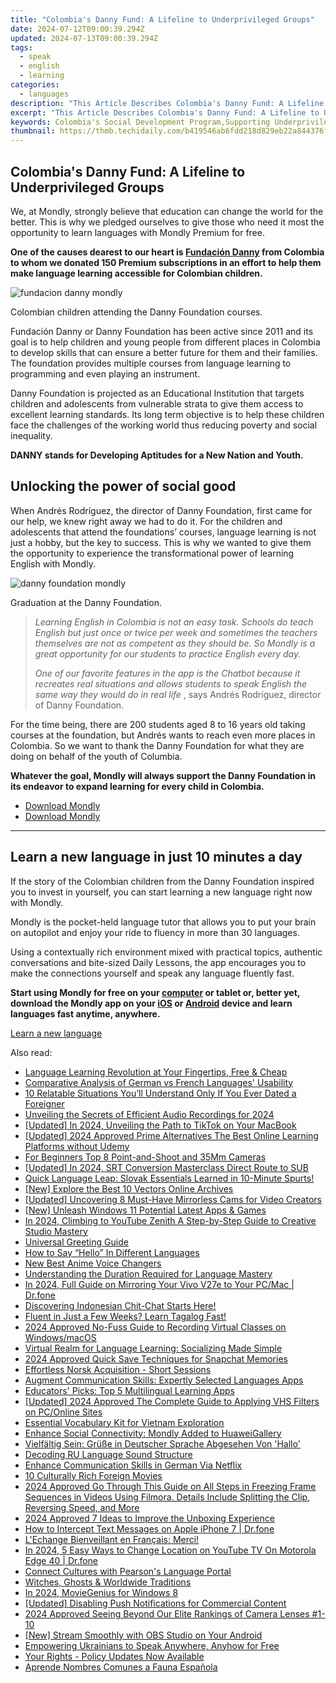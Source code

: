 ```yaml
---
title: "Colombia's Danny Fund: A Lifeline to Underprivileged Groups"
date: 2024-07-12T09:00:39.294Z
updated: 2024-07-13T09:00:39.294Z
tags:
  - speak
  - english
  - learning
categories:
  - languages
description: "This Article Describes Colombia's Danny Fund: A Lifeline to Underprivileged Groups"
excerpt: "This Article Describes Colombia's Danny Fund: A Lifeline to Underprivileged Groups"
keywords: Colombia's Social Development Program,Supporting Underprivileged Communities in Colombia,Danny Fund Impact on Colombian Society,Colombia's Initiatives for Low-Income Families,Aid and Assistance to Vulnerable Groups in Colombia,Transformative Projects of the Danny Fund,Enhancing Living Standards Through Colombia's Philanthropy
thumbnail: https://thmb.techidaily.com/b419546ab6fdd218d829eb22a844376fcf0d2afcf21c79595fda949de5f6b103.jpg
---
```


## Colombia's Danny Fund: A Lifeline to Underprivileged Groups

 We, at Mondly, strongly believe that education can change the world for the better. This is why we pledged ourselves to give those who need it most the opportunity to learn languages with Mondly Premium for free.

 **One of the causes dearest to our heart is [Fundación Danny](http://www.fundaciondanny.org/) from Colombia to whom we donated 150 Premium subscriptions in an effort to help them make language learning accessible for Colombian children.**

![fundacion danny mondly](https://edge.mondly.com/blog/wp-content/uploads/2020/03/fundacion-danny-mondly-600x450.jpg "Helping Those Who Need It Most: Fundación Danny From Colombia 2")

 Colombian children attending the Danny Foundation courses.

 Fundación Danny or Danny Foundation has been active since 2011 and its goal is to help children and young people from different places in Colombia to develop skills that can ensure a better future for them and their families. The foundation provides multiple courses from language learning to programming and even playing an instrument.

 Danny Foundation is projected as an Educational Institution that targets children and adolescents from vulnerable strata to give them access to excellent learning standards. Its long term objective is to help these children face the challenges of the working world thus reducing poverty and social inequality.

 **DANNY stands for Developing Aptitudes for a New Nation and Youth.**

## Unlocking the power of social good

 When Andrés Rodríguez, the director of Danny Foundation, first came for our help, we knew right away we had to do it. For the children and adolescents that attend the foundations’ courses, language learning is not just a hobby, but the key to success. This is why we wanted to give them the opportunity to experience the transformational power of learning English with Mondly.

![danny foundation mondly](https://edge.mondly.com/blog/wp-content/uploads/2020/03/danny-foundation-mondly-468x600.jpg "Helping Those Who Need It Most: Fundación Danny From Colombia 3")

 Graduation at the Danny Foundation.

> _Learning English in Colombia is not an easy task. Schools do teach English but just once or twice per week and sometimes the teachers themselves are not as competent as they should be. So Mondly is a great opportunity for our students to practice English every day._
>
> _One of our favorite features in the app is the Chatbot because it recreates real situations and allows students to speak English the same way they would do in real life_ , says Andrés Rodríguez, director of Danny Foundation.

 For the time being, there are 200 students aged 8 to 16 years old taking courses at the foundation, but Andrés wants to reach even more places in Colombia. So we want to thank the Danny Foundation for what they are doing on behalf of the youth of Columbia.

 **Whatever the goal, Mondly will always support the Danny Foundation in its endeavor to expand learning for every child in Colombia.**

* [Download Mondly](https://www.facebook.com/sharer/sharer.php?u=https%3A%2F%2Fwww.mondly.com%2Fblog%2Fhelping-fundacion-danny-colombia%2F&t=Helping+Those+Who+Need+It+Most%3A+Fundaci%C3%B3n+Danny+From+Colombia "Share on Facebook")
* [Download Mondly](https://shop.mondly.com/affiliate.php?ACCOUNT=ATISTUDI&AFFILIATE=108875&PATH=https://www.mondly.com?AFFILIATE=108875)

---

## Learn a new language in just 10 minutes a day

 If the story of the Colombian children from the Danny Foundation inspired you to invest in yourself, you can start learning a new language right now with Mondly.

 Mondly is the pocket-held language tutor that allows you to put your brain on autopilot and enjoy your ride to fluency in more than 30 languages.

 Using a contextually rich environment mixed with practical topics, authentic conversations and bite-sized Daily Lessons, the app encourages you to make the connections yourself and speak any language fluently fast.

 **Start using Mondly for free on your [computer](https://app.adjust.io/5ixfg4k?campaign=blog-post-id-4599&fallback=https%3A%2F%2Fapp.mondly.com?avangate%5Fsrc=blog-post-id-4599&redirect%5Fandroid=https%3A%2F%2Fplay.google.com%2Fstore%2Fapps%2Fdetails%3Fid%3Dcom.atistudios.mondly.languages&redirect%5Fios=https%3A%2F%2Fitunes.apple.com%2Fapp%2Fid987873536&redirect%5Fmacos=https%3A%2F%2Fapp.mondly.com?avangate%5Fsrc=blog-post-id-4599) or tablet or, better yet, download the Mondly app on your [iOS](https://app.adjust.io/5ixfg4k?campaign=blog-post-id-4599&fallback=https%3A%2F%2Fapp.mondly.com?avangate%5Fsrc=blog-post-id-4599&redirect%5Fandroid=https%3A%2F%2Fplay.google.com%2Fstore%2Fapps%2Fdetails%3Fid%3Dcom.atistudios.mondly.languages&redirect%5Fios=https%3A%2F%2Fitunes.apple.com%2Fapp%2Fid987873536&redirect%5Fmacos=https%3A%2F%2Fapp.mondly.com?avangate%5Fsrc=blog-post-id-4599) or [Android](https://app.adjust.io/5ixfg4k?campaign=blog-post-id-4599&fallback=https%3A%2F%2Fapp.mondly.com?avangate%5Fsrc=blog-post-id-4599&redirect%5Fandroid=https%3A%2F%2Fplay.google.com%2Fstore%2Fapps%2Fdetails%3Fid%3Dcom.atistudios.mondly.languages&redirect%5Fios=https%3A%2F%2Fitunes.apple.com%2Fapp%2Fid987873536&redirect%5Fmacos=https%3A%2F%2Fapp.mondly.com?avangate%5Fsrc=blog-post-id-4599) device and learn languages fast anytime, anywhere.**

[Learn a new language](https://adjt.mondly.com/5ixfg4k?campaign=blog-post-id-4599&fallback=https%3A%2F%2Fapp.mondly.com%3Futm%5Fmedium%3Dblog%5Fblog-post-id-4599%26utm%5Fsource%3Dblog-post-id-4599&redirect%5Fmacos=https%3A%2F%2Fapp.mondly.com%3Futm%5Fmedium%3Dblog%5Fblog-post-id-4599%26utm%5Fsource%3Dblog-post-id-4599&redirect%5Fandroid=https%3A%2F%2Fplay.google.com%2Fstore%2Fapps%2Fdetails%3Fid%3Dcom.atistudios.mondly.languages%3Futm%5Fmedium%3Dblog%5Fblog-post-id-4599%26utm%5Fsource%3Dblog-post-id-4599&redirect%5Fios=https%3A%2F%2Fapps.apple.com%2Fapp%2Fapple-store%2Fid987873536%3Fpt%3D78954800%26ct%3Dblog-post-id-4599%26mt%3D8 "Learn a new language")

<ins class="adsbygoogle"
     style="display:block"
     data-ad-format="autorelaxed"
     data-ad-client="ca-pub-7571918770474297"
     data-ad-slot="1223367746"></ins>



<ins class="adsbygoogle"
     style="display:block"
     data-ad-client="ca-pub-7571918770474297"
     data-ad-slot="8358498916"
     data-ad-format="auto"
     data-full-width-responsive="true"></ins>



<span class="atpl-alsoreadstyle">Also read:</span>
<div><ul>
<li><a href="https://mondly-stories.techidaily.com/1719579840764-language-learning-revolution-at-your-fingertips-free-and-cheap/"><u>Language Learning Revolution at Your Fingertips, Free & Cheap</u></a></li>
<li><a href="https://mondly-stories.techidaily.com/comparative-analysis-of-german-vs-french-languages-usability/"><u>Comparative Analysis of German vs French Languages' Usability</u></a></li>
<li><a href="https://mondly-stories.techidaily.com/10-relatable-situations-youll-understand-only-if-you-ever-dated-a-foreigner/"><u>10 Relatable Situations You’ll Understand Only If You Ever Dated a Foreigner</u></a></li>
<li><a href="https://some-guidance.techidaily.com/unveiling-the-secrets-of-efficient-audio-recordings-for-2024/"><u>Unveiling the Secrets of Efficient Audio Recordings for 2024</u></a></li>
<li><a href="https://tiktok-videos.techidaily.com/updated-in-2024-unveiling-the-path-to-tiktok-on-your-macbook/"><u>[Updated] In 2024, Unveiling the Path to TikTok on Your MacBook</u></a></li>
<li><a href="https://screen-mirroring-recording.techidaily.com/updated-2024-approved-prime-alternatives-the-best-online-learning-platforms-without-udemy/"><u>[Updated] 2024 Approved  Prime Alternatives  The Best Online Learning Platforms without Udemy</u></a></li>
<li><a href="https://extra-lessons.techidaily.com/for-beginners-top-8-point-and-shoot-and-35mm-cameras/"><u>For Beginners  Top 8 Point-and-Shoot and 35Mm Cameras</u></a></li>
<li><a href="https://fox-info.techidaily.com/updated-in-2024-srt-conversion-masterclass-direct-route-to-sub/"><u>[Updated] In 2024, SRT Conversion Masterclass  Direct Route to SUB</u></a></li>
<li><a href="https://mondly-stories.techidaily.com/1719580253916-quick-language-leap-slovak-essentials-learned-in-10-minute-spurts/"><u>Quick Language Leap: Slovak Essentials Learned in 10-Minute Spurts!</u></a></li>
<li><a href="https://some-techniques.techidaily.com/new-explore-the-best-10-vectors-online-archives/"><u>[New] Explore the Best 10 Vectors Online Archives</u></a></li>
<li><a href="https://facebook-video-share.techidaily.com/updated-uncovering-8-must-have-mirrorless-cams-for-video-creators/"><u>[Updated] Uncovering 8 Must-Have Mirrorless Cams for Video Creators</u></a></li>
<li><a href="https://some-approaches.techidaily.com/new-unleash-windows-11-potential-latest-apps-and-games/"><u>[New] Unleash Windows 11 Potential  Latest Apps & Games</u></a></li>
<li><a href="https://youtube-video-recordings.techidaily.com/in-2024-climbing-to-youtube-zenith-a-step-by-step-guide-to-creative-studio-mastery/"><u>In 2024, Climbing to YouTube Zenith  A Step-by-Step Guide to Creative Studio Mastery</u></a></li>
<li><a href="https://mondly-stories.techidaily.com/universal-greeting-guide/"><u>Universal Greeting Guide</u></a></li>
<li><a href="https://mondly-stories.techidaily.com/1719578688962-how-to-say-hello-in-different-languages/"><u>How to Say “Hello” In Different Languages</u></a></li>
<li><a href="https://audio-editing.techidaily.com/new-best-anime-voice-changers/"><u>New Best Anime Voice Changers</u></a></li>
<li><a href="https://mondly-stories.techidaily.com/understanding-the-duration-required-for-language-mastery/"><u>Understanding the Duration Required for Language Mastery</u></a></li>
<li><a href="https://screen-mirror.techidaily.com/in-2024-full-guide-on-mirroring-your-vivo-v27e-to-your-pcmac-drfone-by-drfone-android/"><u>In 2024, Full Guide on Mirroring Your Vivo V27e to Your PC/Mac | Dr.fone</u></a></li>
<li><a href="https://mondly-stories.techidaily.com/1719575588476-discovering-indonesian-chit-chat-starts-here/"><u>Discovering Indonesian Chit-Chat Starts Here!</u></a></li>
<li><a href="https://mondly-stories.techidaily.com/fluent-in-just-a-few-weeks-learn-tagalog-fast/"><u>Fluent in Just a Few Weeks? Learn Tagalog Fast!</u></a></li>
<li><a href="https://on-screen-recording.techidaily.com/2024-approved-no-fuss-guide-to-recording-virtual-classes-on-windowsmacos/"><u>2024 Approved  No-Fuss Guide to Recording Virtual Classes on Windows/macOS</u></a></li>
<li><a href="https://mondly-stories.techidaily.com/virtual-realm-for-language-learning-socializing-made-simple/"><u>Virtual Realm for Language Learning: Socializing Made Simple</u></a></li>
<li><a href="https://snapchat-videos.techidaily.com/2024-approved-quick-save-techniques-for-snapchat-memories/"><u>2024 Approved  Quick Save Techniques for Snapchat Memories</u></a></li>
<li><a href="https://mondly-stories.techidaily.com/effortless-norsk-acquisition-short-sessions/"><u>Effortless Norsk Acquisition - Short Sessions</u></a></li>
<li><a href="https://mondly-stories.techidaily.com/augment-communication-skills-expertly-selected-languages-apps/"><u>Augment Communication Skills: Expertly Selected Languages Apps</u></a></li>
<li><a href="https://mondly-stories.techidaily.com/educators-picks-top-5-multilingual-learning-apps/"><u>Educators' Picks: Top 5 Multilingual Learning Apps</u></a></li>
<li><a href="https://fox-cloud.techidaily.com/updated-2024-approved-the-complete-guide-to-applying-vhs-filters-on-pconline-sites/"><u>[Updated] 2024 Approved  The Complete Guide to Applying VHS Filters on PC/Online Sites</u></a></li>
<li><a href="https://mondly-stories.techidaily.com/essential-vocabulary-kit-for-vietnam-exploration/"><u>Essential Vocabulary Kit for Vietnam Exploration</u></a></li>
<li><a href="https://mondly-stories.techidaily.com/enhance-social-connectivity-mondly-added-to-huaweigallery/"><u>Enhance Social Connectivity: Mondly Added to HuaweiGallery</u></a></li>
<li><a href="https://mondly-stories.techidaily.com/vielfaltig-sein-grusse-in-deutscher-sprache-abgesehen-von-hallo/"><u>Vielfältig Sein: Grüße in Deutscher Sprache Abgesehen Von 'Hallo'</u></a></li>
<li><a href="https://mondly-stories.techidaily.com/decoding-ru-language-sound-structure/"><u>Decoding RU Language Sound Structure</u></a></li>
<li><a href="https://mondly-stories.techidaily.com/enhance-communication-skills-in-german-via-netflix/"><u>Enhance Communication Skills in German Via Netflix</u></a></li>
<li><a href="https://mondly-stories.techidaily.com/10-culturally-rich-foreign-movies/"><u>10 Culturally Rich Foreign Movies</u></a></li>
<li><a href="https://ai-video-editing.techidaily.com/2024-approved-go-through-this-guide-on-all-steps-in-freezing-frame-sequences-in-videos-using-filmora-details-include-splitting-the-clip-reversing-speed-and-/"><u>2024 Approved Go Through This Guide on All Steps in Freezing Frame Sequences in Videos Using Filmora. Details Include Splitting the Clip, Reversing Speed, and More</u></a></li>
<li><a href="https://some-tips.techidaily.com/2024-approved-7-ideas-to-improve-the-unboxing-experience/"><u>2024 Approved  7 Ideas to Improve the Unboxing Experience</u></a></li>
<li><a href="https://ios-location-track.techidaily.com/how-to-intercept-text-messages-on-apple-iphone-7-drfone-by-drfone-virtual-ios/"><u>How to Intercept Text Messages on Apple iPhone 7 | Dr.fone</u></a></li>
<li><a href="https://mondly-stories.techidaily.com/1719580459475-lechange-bienveillant-en-francais-merci/"><u>L'Echange Bienveillant en Français: Merci!</u></a></li>
<li><a href="https://fake-location.techidaily.com/in-2024-5-easy-ways-to-change-location-on-youtube-tv-on-motorola-edge-40-drfone-by-drfone-virtual-android/"><u>In 2024, 5 Easy Ways to Change Location on YouTube TV On Motorola Edge 40 | Dr.fone</u></a></li>
<li><a href="https://mondly-stories.techidaily.com/connect-cultures-with-pearsons-language-portal/"><u>Connect Cultures with Pearson's Language Portal</u></a></li>
<li><a href="https://mondly-stories.techidaily.com/witches-ghosts-and-worldwide-traditions/"><u>Witches, Ghosts & Worldwide Traditions</u></a></li>
<li><a href="https://extra-approaches.techidaily.com/in-2024-moviegenius-for-windows-8/"><u>In 2024, MovieGenius for Windows 8</u></a></li>
<li><a href="https://facebook-video-files.techidaily.com/updated-disabling-push-notifications-for-commercial-content/"><u>[Updated] Disabling Push Notifications for Commercial Content</u></a></li>
<li><a href="https://extra-approaches.techidaily.com/2024-approved-seeing-beyond-our-elite-rankings-of-camera-lenses-1-10/"><u>2024 Approved  Seeing Beyond  Our Elite Rankings of Camera Lenses #1-10</u></a></li>
<li><a href="https://video-capture.techidaily.com/new-stream-smoothly-with-obs-studio-on-your-android/"><u>[New] Stream Smoothly with OBS Studio on Your Android</u></a></li>
<li><a href="https://mondly-stories.techidaily.com/empowering-ukrainians-to-speak-anywhere-anyhow-for-free/"><u>Empowering Ukrainians to Speak Anywhere, Anyhow for Free</u></a></li>
<li><a href="https://mondly-stories.techidaily.com/your-rights-policy-updates-now-available/"><u>Your Rights - Policy Updates Now Available</u></a></li>
<li><a href="https://mondly-stories.techidaily.com/aprende-nombres-comunes-a-fauna-espanola/"><u>Aprende Nombres Comunes a Fauna Española</u></a></li>
</ul></div>
